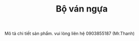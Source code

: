 ﻿---
layout: post
title: Bộ ván ngựa
thumb: bo-van-ngua.jpg
price: 0
tags: ["Đồ gỗ"]
---
Mô tả chi tiết sản phẩm. 
vui lòng liên hệ 0903855187 (Mr.Thanh)